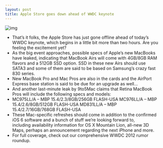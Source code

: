 ```yaml
---
layout: post
title: Apple Store goes down ahead of WWDC keynote
---
```

![img](http://media.idownloadblog.com/wp-content/uploads/2012/06/Apple-Store-offline.png)
* That’s it folks, the Apple Store has just gone offline ahead of today’s WWDC keynote, which begins in a little bit more than two hours. Are you feeling the excitement yet?
* As the big event approaches, possible specs of Apple’s new MacBooks have leaked, indicating that MacBook Airs will come with 4GB/8GB RAM flavors and a 512GB SSD option. SSD in these new Airs should use SATA3 and some of them are said to be based on Samsung’s crazy fast 830 series.
* New MacBook Pro and Mac Pros are also in the cards and the AirPort Express base station is said to be due for an upgrade as well…
* And another last-minute leak by 9to5Mac claims that Retina MacBook Pros will include the following specs and models:
* MC975LL/A – MBP 15.4/2.3/8GB/256GB FLASH-USA MC976LL/A – MBP 15.4/2.6/8GB/512GB FLASH-USA MD831LL/A – MBP 15.4/2.7/16GB/768GB FLASH-USA
* These Mac-specific refreshes should come in addition to the confirmed iOS 6 software and a bunch of stuff we’re looking forward to, including availability information for OS X Mountain Lion, all-new 3D Maps, perhaps an announcement regarding the next iPhone and more.
* For full coverage, check out our comprehensive WWDC 2012 rumor roundup.

